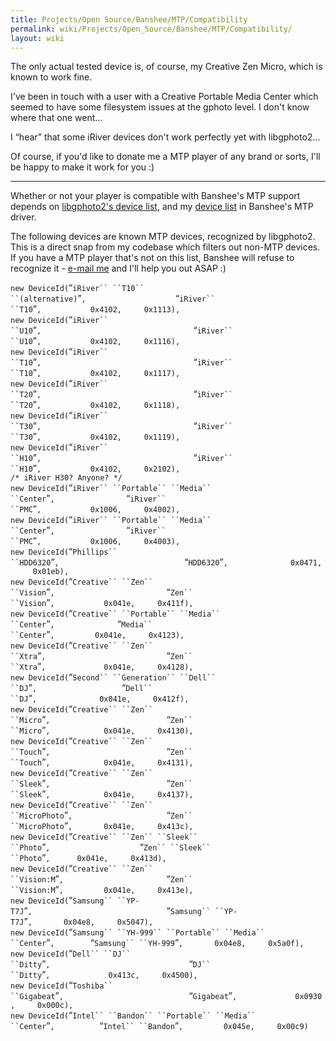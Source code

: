 ```yaml
---
title: Projects/Open Source/Banshee/MTP/Compatibility
permalink: wiki/Projects/Open_Source/Banshee/MTP/Compatibility/
layout: wiki
---
```


The only actual tested device is, of course, my Creative Zen Micro,
which is known to work fine.

I've been in touch with a user with a Creative Portable Media Center
which seemed to have some filesystem issues at the gphoto level. I don't
know where that one went...

I “hear” that some iRiver devices don't work perfectly yet with
libgphoto2...

Of course, if you'd like to donate me a MTP player of any brand or
sorts, I'll be happy to make it work for you :)

------------------------------------------------------------------------

Whether or not your player is compatible with Banshee's MTP support
depends on [libgphoto2's device
list](http://svn.sourceforge.net/viewcvs.cgi/*checkout*/gphoto/trunk/libgphoto2/camlibs/ptp2/library.c),
and my [device
list](http://cvs.gnome.org/viewcvs/*checkout*/banshee/src/Banshee.Dap/Mtp/MtpDeviceId.cs)
in Banshee's MTP driver.

The following devices are known MTP devices, recognized by libgphoto2.
This is a direct snap from my codebase which filters out non-MTP
devices. If you have a MTP player that's not on this list, Banshee will
refuse to recognize it - [e-mail me](/wiki/Contact "wikilink") and I'll help
you out ASAP :)

`new DeviceId(`“`iRiver`` ``T10`` ``(alternative)`”`,                    `“`iRiver`` ``T10`”`,           0x4102,     0x1113),`  
`new DeviceId(`“`iRiver`` ``U10`”`,                                  `“`iRiver`` ``U10`”`,           0x4102,     0x1116),`  
`new DeviceId(`“`iRiver`` ``T10`”`,                                  `“`iRiver`` ``T10`”`,           0x4102,     0x1117),`  
`new DeviceId(`“`iRiver`` ``T20`”`,                                  `“`iRiver`` ``T20`”`,           0x4102,     0x1118),`  
`new DeviceId(`“`iRiver`` ``T30`”`,                                  `“`iRiver`` ``T30`”`,           0x4102,     0x1119),`  
`new DeviceId(`“`iRiver`` ``H10`”`,                                  `“`iRiver`` ``H10`”`,           0x4102,     0x2102),`  
`/* iRiver H30? Anyone? */`  
`new DeviceId(`“`iRiver`` ``Portable`` ``Media`` ``Center`”`,                `“`iRiver`` ``PMC`”`,           0x1006,     0x4002),`  
`new DeviceId(`“`iRiver`` ``Portable`` ``Media`` ``Center`”`,                `“`iRiver`` ``PMC`”`,           0x1006,     0x4003),`  
`new DeviceId(`“`Phillips`` ``HDD6320`”`,                            `“`HDD6320`”`,              0x0471,     0x01eb),`  
`new DeviceId(`“`Creative`` ``Zen`` ``Vision`”`,                         `“`Zen`` ``Vision`”`,           0x041e,     0x411f),`  
`new DeviceId(`“`Creative`` ``Portable`` ``Media`` ``Center`”`,              `“`Media`` ``Center`”`,         0x041e,     0x4123),`  
`new DeviceId(`“`Creative`` ``Zen`` ``Xtra`”`,                           `“`Zen`` ``Xtra`”`,             0x041e,     0x4128),`  
`new DeviceId(`“`Second`` ``Generation`` ``Dell`` ``DJ`”`,                   `“`Dell`` ``DJ`”`,              0x041e,     0x412f),`  
`new DeviceId(`“`Creative`` ``Zen`` ``Micro`”`,                          `“`Zen`` ``Micro`”`,            0x041e,     0x4130),`  
`new DeviceId(`“`Creative`` ``Zen`` ``Touch`”`,                          `“`Zen`` ``Touch`”`,            0x041e,     0x4131),`  
`new DeviceId(`“`Creative`` ``Zen`` ``Sleek`”`,                          `“`Zen`` ``Sleek`”`,            0x041e,     0x4137),`  
`new DeviceId(`“`Creative`` ``Zen`` ``MicroPhoto`”`,                     `“`Zen`` ``MicroPhoto`”`,       0x041e,     0x413c),`  
`new DeviceId(`“`Creative`` ``Zen`` ``Sleek`` ``Photo`”`,                    `“`Zen`` ``Sleek`` ``Photo`”`,      0x041e,     0x413d),`  
`new DeviceId(`“`Creative`` ``Zen`` ``Vision:M`”`,                       `“`Zen`` ``Vision:M`”`,         0x041e,     0x413e),`  
`new DeviceId(`“`Samsung`` ``YP-T7J`”`,                              `“`Samsung`` ``YP-T7J`”`,       0x04e8,     0x5047),`  
`new DeviceId(`“`Samsung`` ``YH-999`` ``Portable`` ``Media`` ``Center`”`,        `“`Samsung`` ``YH-999`”`,       0x04e8,     0x5a0f),`  
`new DeviceId(`“`Dell`` ``DJ`` ``Ditty`”`,                               `“`DJ`` ``Ditty`”`,             0x413c,     0x4500),`  
`new DeviceId(`“`Toshiba`` ``Gigabeat`”`,                            `“`Gigabeat`”`,             0x0930,     0x000c),`  
`new DeviceId(`“`Intel`` ``Bandon`` ``Portable`` ``Media`` ``Center`”`,          `“`Intel`` ``Bandon`”`,         0x045e,     0x00c9)`
